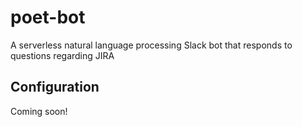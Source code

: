 # poet-bot

A serverless natural language processing Slack bot that responds to questions regarding JIRA

## Configuration

Coming soon!

